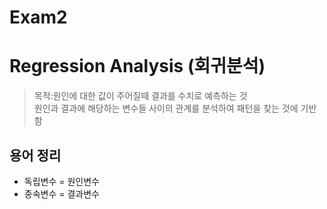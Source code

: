 # Exam2

# Regression Analysis (회귀분석)
> 목적:원인에 대한 값이 주어질때 결과를 수치로 예측하는 것</br>
> 원인과 결과에 해당하는 변수들 사이의 관계를 분석하여 패턴을 찾는 것에 기반함

## 용어 정리
* 독립변수 = 원인변수
* 종속변수 = 결과변수
